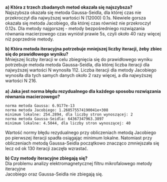 <b>a) Która z trzech zbadanych metod okazała się najszybsza?</b><br>
Najszybsza okazała się metoda Gaussa-Seidla, dla której czas nie przekroczył dla najwyższej wartości N (12000) 0.1s. 
Niewiele gorsza okazała się metoda Jacobiego, dla której czas również nie przekroczył 0.12s.
Dla metody najgorszej - metody bezpośredniego rozwiązania równania macierzowego czas wyniósł prawie 5s, 
czyli około 40 razy więcej niż poprzednie metody.

<b>b) Która metoda iteracyjna potrzebuje mniejszej liczby iteracji, żeby zbiec się do prawidłowego wyniku?</b><br>
Mniejszej liczby iteracji w celu zbiegnięcia się do prawidłowego wyniku potrzebuje metoda metoda Gaussa-Seidla, 
dla której liczba iteracji dla najwyższej wartości N wynosiła 112. Liczba iteracji dla metody Jacobiego 
wynosiła dla tych samych danych około 2 razy więcej, a dla najwyższej wartości N 216.
<br>
<br>
<b>a) Jaka jest norma błędu rezydualnego dla każdego sposobu rozwiązania równania macierzowego?</b><br>
```
norma metoda Gaussa: 6.9177e-13
norma metoda Jacobiego: 1.268575574190041e+308
minimum lokalne: 254.2894, dla liczby stron wynoszącej: 2
norma metoda Gaussa-Seidla: 64367347963.3897
minimum lokalne: 4.5044, dla liczby stron wynoszącej: 40
```

Wartość normy błędu rezydualnego przy obliczeniach metodą Jacobiego <br>
po pierwszej iteracji spadła osiągając minimum lokalne.
Natomiast przy obliczeniach metodą Gaussa-Seidla początkowo znacząco zmniejszała się
lecz od ok 130 iteracji zaczęła wzrastać.<br>

<b>b) Czy metody iteracyjne zbiegają się?</b><br>
Dla problemu analizy elektromagnetycznej filtru mikrofalowego metody iteracyjne <br>
Jacobiego oraz Gaussa-Seidla nie zbiegają się.<br>

